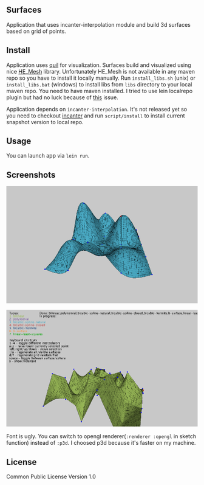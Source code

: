 ## Surfaces

Application that uses incanter-interpolation module and build 3d surfaces based on grid of points.

## Install

Application uses [quil](https://gihub.com/quil/quil) for visualization. Surfaces build and visualized using nice [HE_Mesh](http://hemesh.wblut.com/) library. Unfortunately HE_Mesh is not available in any maven repo so you have to install it locally manually. Run `install_libs.sh` (unix) or `install_libs.bat` (windows) to install libs from `libs` directory to your local maven repo. You need to have maven installed. I tried to use lein localrepo plugin but had no luck because of [this](https://github.com/kumarshantanu/lein-localrepo/pull/3) issue.

Application depends on `incanter-interpolation`. It's not released yet so you need to checkout [incanter](https://github.com/liebke/incanter) and run `script/install` to install current snapshot version to local repo.

## Usage

You can launch app via `lein run`.

## Screenshots

![Bicubic surface](bicubic-spline-natural.png)

![Bilinear surface](bilinear.png)

Font is ugly. You can switch to opengl renderer(`:renderer :opengl` in sketch function) instead of `:p3d`. I choosed p3d because it's faster on my machine.

## License

Common Public License Version 1.0
